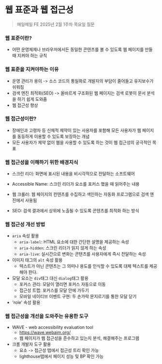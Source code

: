 #  웹 표준과 웹 접근성

> 매일메일 FE 2025년 2월 1주차 목요일 질문

### 웹 표준이란?
- 어떤 운영체제나 브라우저에서든 동일한 콘텐츠를 볼 수 있도록 웹 페이지를 만들 때 지켜야 하는 규칙

### 웹 표준을 지켜야하는 이유
- 운영 관리가 용이 -> 소스 코드의 통일화로 개발자의 부담이 줄어들고 유지보수가 쉬워짐
- 검색 엔진 최적화(SEO) -> 올바르게 구조화된 웹 페이지는 검색 로봇이 문서 분석을 하기 쉽게 도와줌
- 웹 접근성 향상


### 웹 접근성이란?
- 장애인과 고령자 등 신체적 제약이 있는 사용자를 포함해 모든 사용자가 웹 페이지를 동등하게 이용할 수 있도록 보장하는 개념
- 모든 사용자가 제약 없이 웹을 사용할 수 있도록 하는 것이 웹 접근성의 궁극적인 목표

### 웹 접근성을 이해하기 위한 배경지식
- 스크린 리더: 화면에 표시된 내용을 비시각적으로 전달하는 소프트웨어
- Accessible Name: 스크린 리더가 요소를 포커스 했을 때 읽어주는 내용

- 웹 크롤러: 웹 페이지의 컨텐츠를 수집하고 색인하는 자동화 프로그램으로 검색 엔진에서 사용됨
- SEO: 검색 결과에서 상위에 노출될 수 있도록 콘텐츠를 최적화 하는 방식

### 웹 접근성 개선 방법
- `aria` 속성 활용
    - `aria-label`: HTML 요소에 대한 간단한 설명을 제공하는 속성
    - `aria-hidden`: 스크린 리더가 읽지 않게 하는 속성
    - `aria-live`: 실시간으로 변화는 콘텐츠를 사용자에게 즉시 전달하는 속성
- 이미지  태그의 `alt` 속성 활용
    - 텍스트가 아닌 콘텐츠는 그 의미나 용도를 인식할 수 있도록 대체 텍스트를 제공해야 한다.
- 모달 요소는 `div`태그 대신 `dialog`태그 활용
    - 포커스 관리: 모달이 열리면 포커스 자동으로 이동
    - 접근성 트랩: 포커스를 모달 안에 가두기
    - 모바일 네이티브 이벤트 구현: 두 손가락 문지르기를 통한 모달 닫기 
- 'role' 속성 활용

### 웹 접근성을 개선을 도와주는 유용한 도구
- WAVE - web accessibility evaluation tool
    - https://wave.webaim.org/
    - 웹 페이지가 웹 접근성을 준수하고 있는지 분석, 해결해주는 프로그램
- 크롬 개발자 도구 활용
    - 요소 -> 접근성 탭에서 접근성 트리 확인 가능
    - lighthouse탭에서 페이지 성능 및 BP 확인 가능